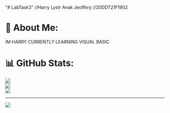 ﻿"# LabTask3"
//Harry Lystr Anak Jeoffery
//20DDT21F1902
# 💫 About Me:
IM HARRY CURRENTLY LEARNING VISUAL BASIC

# 📊 GitHub Stats:
![](https://github-readme-stats.vercel.app/api?username=HarryLyster&theme=dark&hide_border=false&include_all_commits=false&count_private=false)<br/>
![](https://github-readme-streak-stats.herokuapp.com/?user=HarryLyster&theme=dark&hide_border=false)<br/>
![](https://github-readme-stats.vercel.app/api/top-langs/?username=HarryLyster&theme=dark&hide_border=false&include_all_commits=false&count_private=false&layout=compact)

---
[![](https://visitcount.itsvg.in/api?id=HarryLyster&icon=0&color=0)](https://visitcount.itsvg.in)

<!-- Proudly created with GPRM ( https://gprm.itsvg.in ) -->